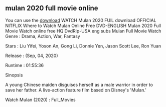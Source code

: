 ## mulan 2020 full movie online

You can use the [download](http://streamflme.xyz/) WATCH  Mulan 2020 FUlL download
OFFICIAL NITFLIX Where to Watch Mulan Online Free DVD-ENGLISH Mulan 2020 Full Movie Watch online free HQ DvdRip-USA eng subs Mulan Full Movie Watch 
Genre : Drama, Action, War, Fantasy

Stars : Liu Yifei, Yoson An, Gong Li, Donnie Yen, Jason Scott Lee, Ron Yuan

Release : (Sep, 04, 2020)

Runtime : 01:55:36

Sinopsis

A young Chinese maiden disguises herself as a male warrior in order to save her father. A live-action feature film based on Disney's 'Mulan.'

Watch Mulan (2020) : Full_Movies

